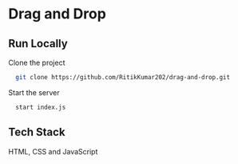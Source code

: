 
# Drag and Drop


## Run Locally

Clone the project

```bash
  git clone https://github.com/RitikKumar202/drag-and-drop.git
```

Start the server

```bash
  start index.js 
```


## Tech Stack

HTML, CSS and JavaScript

